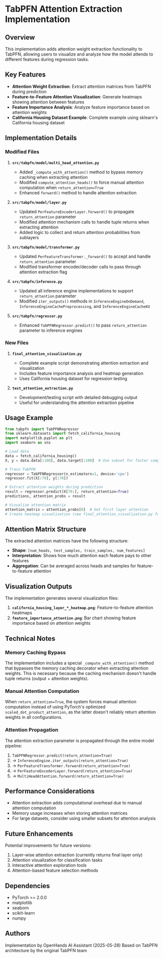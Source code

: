 # TabPFN Attention Extraction Implementation

## Overview

This implementation adds attention weight extraction functionality to TabPFN, allowing users to visualize and analyze how the model attends to different features during regression tasks.

## Key Features

- **Attention Weight Extraction**: Extract attention matrices from TabPFN during prediction
- **Feature-to-Feature Attention Visualization**: Generate heatmaps showing attention between features
- **Feature Importance Analysis**: Analyze feature importance based on attention weights
- **California Housing Dataset Example**: Complete example using sklearn's California housing dataset

## Implementation Details

### Modified Files

1. **`src/tabpfn/model/multi_head_attention.py`**
   - Added `_compute_with_attention()` method to bypass memory caching when extracting attention
   - Modified `compute_attention_heads()` to force manual attention computation when `return_attention=True`
   - Enhanced `forward()` method to handle attention extraction

2. **`src/tabpfn/model/layer.py`**
   - Updated `PerFeatureEncoderLayer.forward()` to propagate `return_attention` parameter
   - Modified attention mechanism calls to handle tuple returns when extracting attention
   - Added logic to collect and return attention probabilities from sublayers

3. **`src/tabpfn/model/transformer.py`**
   - Updated `PerFeatureTransformer._forward()` to accept and handle `return_attention` parameter
   - Modified transformer encoder/decoder calls to pass through attention extraction flag

4. **`src/tabpfn/inference.py`**
   - Updated all inference engine implementations to support `return_attention` parameter
   - Modified `iter_outputs()` methods in `InferenceEngineOnDemand`, `InferenceEngineCachePreprocessing`, and `InferenceEngineCacheKV`

5. **`src/tabpfn/regressor.py`**
   - Enhanced `TabPFNRegressor.predict()` to pass `return_attention` parameter to inference engines

### New Files

1. **`final_attention_visualization.py`**
   - Complete example script demonstrating attention extraction and visualization
   - Includes feature importance analysis and heatmap generation
   - Uses California housing dataset for regression testing

2. **`test_attention_extraction.py`**
   - Development/testing script with detailed debugging output
   - Useful for understanding the attention extraction pipeline

## Usage Example

```python
from tabpfn import TabPFNRegressor
from sklearn.datasets import fetch_california_housing
import matplotlib.pyplot as plt
import seaborn as sns

# Load data
data = fetch_california_housing()
X, y = data.data[:100], data.target[:100]  # Use subset for faster computation

# Train TabPFN
regressor = TabPFNRegressor(n_estimators=1, device='cpu')
regressor.fit(X[:70], y[:70])

# Extract attention weights during prediction
result = regressor.predict(X[70:], return_attention=True)
predictions, attention_probs = result

# Visualize attention matrix
attention_matrix = attention_probs[0]  # Get first layer attention
# Create heatmap visualization (see final_attention_visualization.py for complete code)
```

## Attention Matrix Structure

The extracted attention matrices have the following structure:
- **Shape**: `[num_heads, test_samples, train_samples, num_features]`
- **Interpretation**: Shows how much attention each feature pays to other features
- **Aggregation**: Can be averaged across heads and samples for feature-to-feature attention

## Visualization Outputs

The implementation generates several visualization files:

1. **`california_housing_layer_*_heatmap.png`**: Feature-to-feature attention heatmaps
2. **`feature_importance_attention.png`**: Bar chart showing feature importance based on attention weights

## Technical Notes

### Memory Caching Bypass

The implementation includes a special `_compute_with_attention()` method that bypasses the memory caching decorator when extracting attention weights. This is necessary because the caching mechanism doesn't handle tuple returns (output + attention weights).

### Manual Attention Computation

When `return_attention=True`, the system forces manual attention computation instead of using PyTorch's optimized `scaled_dot_product_attention`, as the latter doesn't reliably return attention weights in all configurations.

### Attention Propagation

The attention extraction parameter is propagated through the entire model pipeline:
1. `TabPFNRegressor.predict(return_attention=True)`
2. → `InferenceEngine.iter_outputs(return_attention=True)`
3. → `PerFeatureTransformer.forward(return_attention=True)`
4. → `PerFeatureEncoderLayer.forward(return_attention=True)`
5. → `MultiHeadAttention.forward(return_attention=True)`

## Performance Considerations

- Attention extraction adds computational overhead due to manual attention computation
- Memory usage increases when storing attention matrices
- For large datasets, consider using smaller subsets for attention analysis

## Future Enhancements

Potential improvements for future versions:
1. Layer-wise attention extraction (currently returns final layer only)
2. Attention visualization for classification tasks
3. Interactive attention exploration tools
4. Attention-based feature selection methods

## Dependencies

- PyTorch >= 2.0.0
- matplotlib
- seaborn
- scikit-learn
- numpy

## Authors

Implementation by OpenHands AI Assistant (2025-05-28)
Based on TabPFN architecture by the original TabPFN team